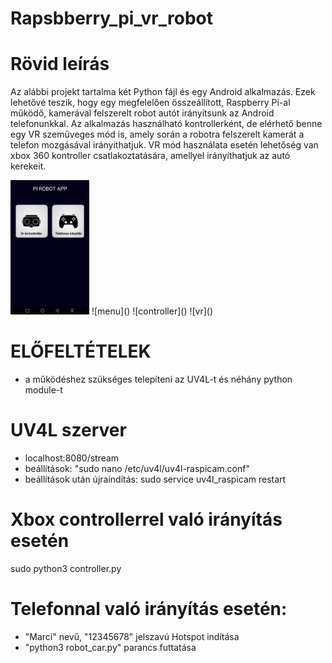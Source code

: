 # Rapsbberry_pi_vr_robot

# Rövid leírás
Az alábbi projekt tartalma két Python fájl és egy Android alkalmazás. Ezek lehetővé teszik, hogy egy megfelelően összeállított, Raspberry Pi-al működő, kamerával felszerelt robot autót irányítsunk az Android telefonunkkal. Az alkalmazás használható kontrollerként, de elérhető benne egy VR szemüveges mód is, amely során a robotra felszerelt kamerát a telefon mozgásával irányíthatjuk. VR mód használata esetén lehetőség van xbox 360 kontroller csatlakoztatására, amellyel irányíthatjuk az autó kerekeit.

<img src="https://raw.githubusercontent.com/marton1114/Rapsbberry_pi_vr_robot/main/menu.jpg" width="25%" height="25%">
![menu]()
![controller]()
![vr]()

# ELŐFELTÉTELEK
- a működéshez szükséges telepíteni az UV4L-t és néhány python module-t

# UV4L szerver
- localhost:8080/stream
- beállítások: "sudo nano /etc/uv4l/uv4l-raspicam.conf"
- beállítások után újraindítás: sudo service uv4l_raspicam restart

# Xbox controllerrel való irányítás esetén
sudo python3 controller.py 

# Telefonnal való irányítás esetén:
- "Marci" nevű, "12345678" jelszavú Hotspot indítása
- "python3 robot_car.py" parancs futtatása
